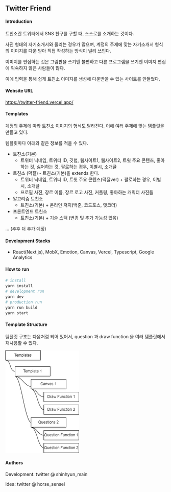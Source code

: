 ## Twitter Friend

#### Introduction

트친소란 트위터에서 SNS 친구를 구할 때, 스스로를 소개하는 것이다.

사진 형태의 자기소개서와 올리는 경우가 많으며, 계정의 주제에 맞는 자기소개서 형식의 이미지를 다운 받아 직접 작성하는 방식이 널리 쓰인다. 

이미지를 편집하는 것은 그림판을 쓰기엔 불편하고 다른 프로그램을 쓰기엔 이미지 편집에 익숙하지 않은 사람들이 많다.

이에 입력을 통해 쉽게 트친소 이미지를 생성해 다운받을 수 있는 사이트를 만들었다. 

#### Website URL
https://twitter-friend.vercel.app/

#### Templates

계정의 주제에 따라 트친소 이미지의 형식도 달라진다.
이에 여러 주제에 맞는 템플릿을 만들고 있다.

템플릿마다 아래와 같은 정보를 적을 수 있다.
- 트친소(기본) 
  - 트위터 닉네임, 트위터 ID, 깃헙, 웹사이트1, 웹사이트2, 트윗 주요 콘텐츠, 좋아하는 것, 싫어하는 것, 팔로하는 경우, 이별시, 소개글
- 트친소 (덕질) - 트친소(기본)을 extends 한다.
  - 트위터 닉네임, 트위터 ID, 트윗 주요 콘텐츠(덕질ver) + 팔로하는 경우, 이별시, 소개글
  - 프로필 사진, 장르 이름, 장르 로고 사진, 커플링, 좋아하는 캐릭터 사진들 
- 알고리즘 트친소
  - 트친소(기본) + 온라인 저지(백준, 코드포스, 앳코더)
- 프론트엔드 트친소 
  - 트친소(기본) + 기술 스택 (변경 및 추가 가능성 있음)

... (추후 더 추가 예정)

#### Development Stacks
- React(Next.js), MobX, Emotion, Canvas, Vercel, Typescript, Google Analytics
  
#### How to run 
```bash
# install 
yarn install
# development run 
yarn dev
# production run
yarn run build
yarn start
```

#### Template Structure
템플릿 구조는 다음처럼 되어 있어서, question 과 draw function 을 여러 템플릿에서 재사용할 수 있다. 

![](drawio/templates.drawio.png)

#### Authors

Development: twitter @ shinhyun_main

Idea: twitter @ horse_sensei
